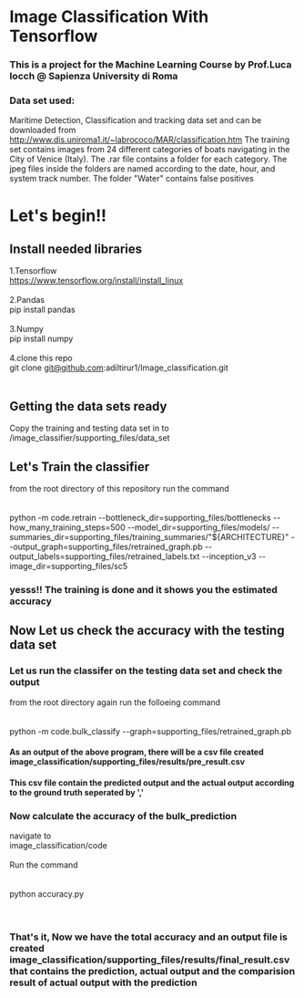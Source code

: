# Image Classification With Tensorflow

### This is a project for the Machine Learning Course by Prof.Luca Iocch @ Sapienza University di Roma

### Data set used:
Maritime Detection, Classification and tracking data set and can be downloaded from
http://www.dis.uniroma1.it/~labrococo/MAR/classification.htm
The training set contains images from 24 different categories of boats navigating in the City of Venice (Italy). The .rar file contains a folder for each category. The jpeg files inside the folders are named according to the date, hour, and system track number. The folder "Water" contains false positives

# Let's begin!!

## Install needed libraries
1.Tensorflow<br />
https://www.tensorflow.org/install/install_linux<br /><br />
2.Pandas<br />
pip install pandas <br /><br />
3.Numpy<br />
pip install numpy<br /><br />
4.clone this repo<br />
git clone git@github.com:adiltirur1/Image_classification.git<br /><br />

## Getting the data sets ready
Copy the training and testing data set in to <br />
/image_classifier/supporting_files/data_set <br />

## Let's Train the classifier 

from the root directory of this repository run the command <br /><br /><br />
python -m code.retrain   --bottleneck_dir=supporting_files/bottlenecks   --how_many_training_steps=500   --model_dir=supporting_files/models/   --summaries_dir=supporting_files/training_summaries/"${ARCHITECTURE}"   --output_graph=supporting_files/retrained_graph.pb   --output_labels=supporting_files/retrained_labels.txt   --inception_v3   --image_dir=supporting_files/sc5 <br />

### yesss!! The training is done and it shows you the estimated accuracy


## Now Let us check the accuracy with the testing data set

### Let us run the classifer on the testing data set and check the output

from the root directory again run the folloeing command <br /><br /><br />
python -m code.bulk_classify     --graph=supporting_files/retrained_graph.pb

#### As an output of the above program, there will be a csv file created image_classification/supporting_files/results/pre_result.csv
#### This csv file contain the predicted output and the actual output according to the ground truth seperated by ','

### Now calculate the accuracy of the bulk_prediction

navigate to <br />
image_classification/code <br /><br />
Run the command <br /><br /><br />
python accuracy.py <br /><br /><br />

### That's it, Now we have the total accuracy and an output file is created image_classification/supporting_files/results/final_result.csv that contains the prediction, actual output and the comparision result of actual output with the prediction


